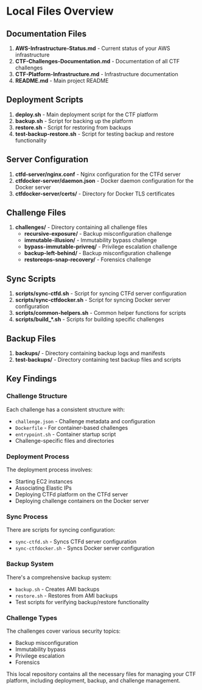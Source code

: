 # Local Files Overview

## Documentation Files
1. **AWS-Infrastructure-Status.md** - Current status of your AWS infrastructure
2. **CTF-Challenges-Documentation.md** - Documentation of all CTF challenges
3. **CTF-Platform-Infrastructure.md** - Infrastructure documentation
4. **README.md** - Main project README

## Deployment Scripts
1. **deploy.sh** - Main deployment script for the CTF platform
2. **backup.sh** - Script for backing up the platform
3. **restore.sh** - Script for restoring from backups
4. **test-backup-restore.sh** - Script for testing backup and restore functionality

## Server Configuration
1. **ctfd-server/nginx.conf** - Nginx configuration for the CTFd server
2. **ctfdocker-server/daemon.json** - Docker daemon configuration for the Docker server
3. **ctfdocker-server/certs/** - Directory for Docker TLS certificates

## Challenge Files
1. **challenges/** - Directory containing all challenge files
   - **recursive-exposure/** - Backup misconfiguration challenge
   - **immutable-illusion/** - Immutability bypass challenge
   - **bypass-immutable-privreq/** - Privilege escalation challenge
   - **backup-left-behind/** - Backup misconfiguration challenge
   - **restoreops-snap-recovery/** - Forensics challenge

## Sync Scripts
1. **scripts/sync-ctfd.sh** - Script for syncing CTFd server configuration
2. **scripts/sync-ctfdocker.sh** - Script for syncing Docker server configuration
3. **scripts/common-helpers.sh** - Common helper functions for scripts
4. **scripts/build_*.sh** - Scripts for building specific challenges

## Backup Files
1. **backups/** - Directory containing backup logs and manifests
2. **test-backups/** - Directory containing test backup files and scripts

## Key Findings

### Challenge Structure
Each challenge has a consistent structure with:
- `challenge.json` - Challenge metadata and configuration
- `Dockerfile` - For container-based challenges
- `entrypoint.sh` - Container startup script
- Challenge-specific files and directories

### Deployment Process
The deployment process involves:
- Starting EC2 instances
- Associating Elastic IPs
- Deploying CTFd platform on the CTFd server
- Deploying challenge containers on the Docker server

### Sync Process
There are scripts for syncing configuration:
- `sync-ctfd.sh` - Syncs CTFd server configuration
- `sync-ctfdocker.sh` - Syncs Docker server configuration

### Backup System
There's a comprehensive backup system:
- `backup.sh` - Creates AMI backups
- `restore.sh` - Restores from AMI backups
- Test scripts for verifying backup/restore functionality

### Challenge Types
The challenges cover various security topics:
- Backup misconfiguration
- Immutability bypass
- Privilege escalation
- Forensics

This local repository contains all the necessary files for managing your CTF platform, including deployment, backup, and challenge management. 